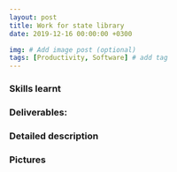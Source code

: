 ```yaml
---
layout: post
title: Work for state library
date: 2019-12-16 00:00:00 +0300

img: # Add image post (optional)
tags: [Productivity, Software] # add tag
---
```


### Skills learnt


### Deliverables: 



### Detailed description



### Pictures